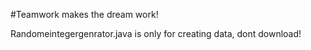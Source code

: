 #Teamwork makes the dream work!


Randomeintegergenrator.java is only for creating data, dont download!
